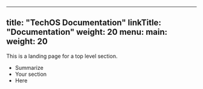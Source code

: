 
---
title: "TechOS Documentation"
linkTitle: "Documentation"
weight: 20
menu:
  main:
    weight: 20
---

This is a landing page for a top level section.

* Summarize
* Your section
* Here


